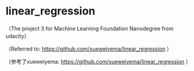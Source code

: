 # linear_regression
（The project 3 for Machine Learning Foundation Nanodegree from udacity）

（Referred to: https://github.com/xueweiyema/linear_regression ）

（参考了xueweiyema: https://github.com/xueweiyema/linear_regression ）
